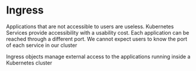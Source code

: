 # Ingress

Applications that are not accessible to users are useless. Kubernetes Services provide accessibility with a usability
cost. Each application can be reached through a different port. We cannot expect users to know the port of each service
in our cluster

Ingress objects manage external access to the applications running inside a Kubernetes cluster

